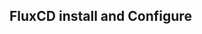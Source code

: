 ## FluxCD install and Configure 


## 
``` bash



```


## 
``` bash



```



## 
``` bash



```


## 
``` bash



```


## 
``` bash



```


## 
``` bash



```